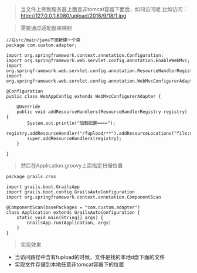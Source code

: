 > 当文件上传到服务器上面且非tomcat容器下面后，如何访问呢
比如访问：http://127.0.0.1:8080/upload/2018/9/18/1.jpg

> 需要通过适配器来映射
```
//在src/main/java下面新建一个类
package com.custom.adapter;

import org.springframework.context.annotation.Configuration;
import org.springframework.web.servlet.config.annotation.EnableWebMvc;
import org.springframework.web.servlet.config.annotation.ResourceHandlerRegistry;
import org.springframework.web.servlet.config.annotation.WebMvcConfigurerAdapter;

@Configuration
public class WebAppConfig extends WebMvcConfigurerAdapter {

    @Override
    public void addResourceHandlers(ResourceHandlerRegistry registry) {
        System.out.println("加载配置====");
        registry.addResourceHandler("/fupload/**").addResourceLocations("file:d:/fupload/");
        super.addResourceHandlers(registry);
    }

}

```
> 然后在Application.groovy上面指定扫描位置
```
package grails.cros

import grails.boot.GrailsApp
import grails.boot.config.GrailsAutoConfiguration
import org.springframework.context.annotation.ComponentScan

@ComponentScan(basePackages = "com.custom.adapter")
class Application extends GrailsAutoConfiguration {
    static void main(String[] args) {
        GrailsApp.run(Application, args)
    }
}
```

> 实现效果
* 当访问路径中含有fupload的时候，文件是找的本地d盘下面的文件
* 实现文件存储到本地任意非tomcat容器下的位置
